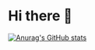 # Hi there 👋

[![Anurag's GitHub stats](https://github-readme-stats.vercel.app/api?username=lorenzobloise)](https://github.com/anuraghazra/github-readme-stats)
